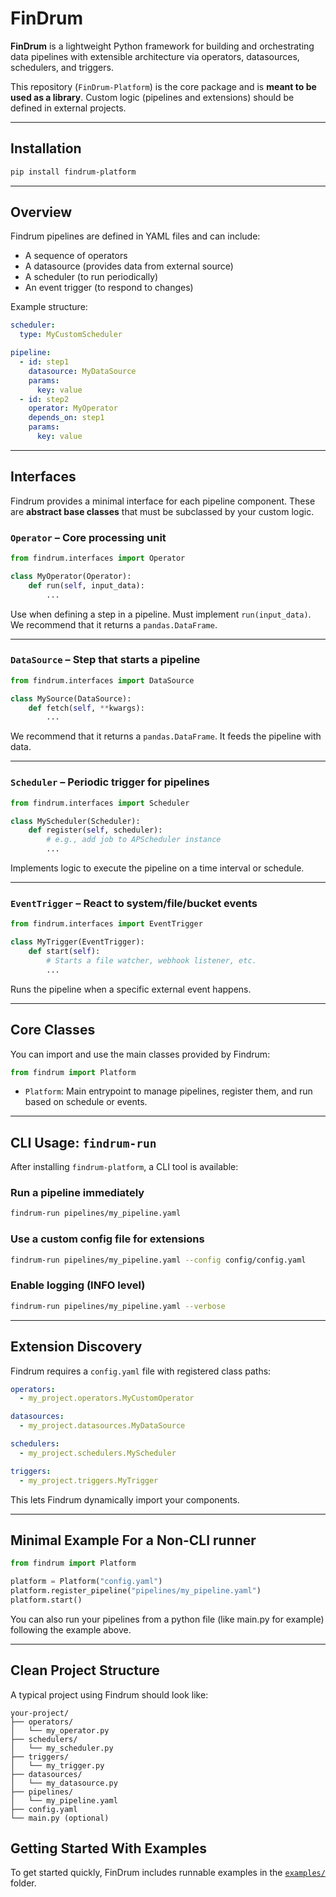 # FinDrum

**FinDrum** is a lightweight Python framework for building and orchestrating data pipelines with extensible architecture via operators, datasources, schedulers, and triggers.

This repository (`FinDrum-Platform`) is the core package and is **meant to be used as a library**. Custom logic (pipelines and extensions) should be defined in external projects.

---

## Installation

```bash
pip install findrum-platform
```

---

## Overview

Findrum pipelines are defined in YAML files and can include:

- A sequence of operators
- A datasource (provides data from external source)
- A scheduler (to run periodically)
- An event trigger (to respond to changes)

Example structure:

```yaml
scheduler:
  type: MyCustomScheduler

pipeline:
  - id: step1
    datasource: MyDataSource
    params:
      key: value
  - id: step2
    operator: MyOperator
    depends_on: step1
    params:
      key: value
```

---

## Interfaces

Findrum provides a minimal interface for each pipeline component. These are **abstract base classes** that must be subclassed by your custom logic.

### `Operator` – Core processing unit

```python
from findrum.interfaces import Operator

class MyOperator(Operator):
    def run(self, input_data):
        ...
```

Use when defining a step in a pipeline. Must implement `run(input_data)`. We recommend that it returns a `pandas.DataFrame`.

---

### `DataSource` – Step that starts a pipeline

```python
from findrum.interfaces import DataSource

class MySource(DataSource):
    def fetch(self, **kwargs):
        ...
```

We recommend that it returns a `pandas.DataFrame`. It feeds the pipeline with data.

---

### `Scheduler` – Periodic trigger for pipelines

```python
from findrum.interfaces import Scheduler

class MyScheduler(Scheduler):
    def register(self, scheduler):
        # e.g., add job to APScheduler instance
        ...
```

Implements logic to execute the pipeline on a time interval or schedule.

---

### `EventTrigger` – React to system/file/bucket events

```python
from findrum.interfaces import EventTrigger

class MyTrigger(EventTrigger):
    def start(self):
        # Starts a file watcher, webhook listener, etc.
        ...
```

Runs the pipeline when a specific external event happens.

---

## Core Classes

You can import and use the main classes provided by Findrum:

```python
from findrum import Platform
```

- `Platform`: Main entrypoint to manage pipelines, register them, and run based on schedule or events.

---

## CLI Usage: `findrum-run`

After installing `findrum-platform`, a CLI tool is available:

### Run a pipeline immediately

```bash
findrum-run pipelines/my_pipeline.yaml
```

### Use a custom config file for extensions

```bash
findrum-run pipelines/my_pipeline.yaml --config config/config.yaml
```

### Enable logging (INFO level)

```bash
findrum-run pipelines/my_pipeline.yaml --verbose
```

---

## Extension Discovery

Findrum requires a `config.yaml` file with registered class paths:

```yaml
operators:
  - my_project.operators.MyCustomOperator

datasources:
  - my_project.datasources.MyDataSource

schedulers:
  - my_project.schedulers.MyScheduler

triggers:
  - my_project.triggers.MyTrigger
```

This lets Findrum dynamically import your components.

---

## Minimal Example For a Non-CLI runner

```python
from findrum import Platform

platform = Platform("config.yaml")
platform.register_pipeline("pipelines/my_pipeline.yaml")
platform.start()
```

You can also run your pipelines from a python file (like main.py for example) following the example above.

---

## Clean Project Structure

A typical project using Findrum should look like:

```
your-project/
├── operators/
│   └── my_operator.py
├── schedulers/
│   └── my_scheduler.py
├── triggers/
│   └── my_trigger.py
├── datasources/
│   └── my_datasource.py
├── pipelines/
│   └── my_pipeline.yaml
├── config.yaml
└── main.py (optional)
```

## Getting Started With Examples

To get started quickly, FinDrum includes runnable examples in the [`examples/`](./examples) folder.
